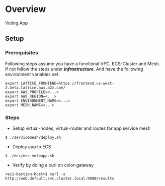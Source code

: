 # Overview
Voting App

## Setup

### Prerequisites
Following steps assume you have a functional VPC, ECS-Cluster and Mesh. If not follow the steps under ***infrastructure***. And have the following environment variables set

```
export LATTICE_FRONTEND=https://frontend.us-west-2.beta.lattice.aws.a2z.com/
export AWS_PROFILE=<...>
export AWS_REGION=<...>
export ENVIRONMENT_NAME=<...>
export MESH_NAME=<...>
```

### Steps

* Setup virtual-nodes, virtual-router and routes for app service mesh

```
$ ./servicemesh/deploy.sh
```

* Deploy app to ECS

```
$ ./ecs/ecs-voteapp.sh
```

* Verify by doing a curl on color-gateway

```
<ec2-bastion-host>$ curl -s http://web.default.svc.cluster.local:9080/results
```
